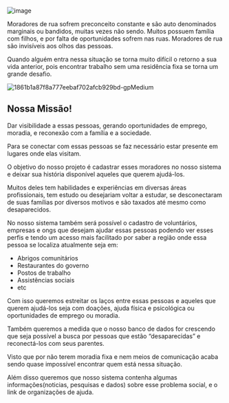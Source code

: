 ![image](https://user-images.githubusercontent.com/75341307/187342975-6fed1811-35cb-4614-8340-21d43b64ede4.png)

Moradores de rua sofrem preconceito constante e são auto denominados marginais ou bandidos, muitas vezes não sendo.
Muitos possuem família com filhos, e por falta de oportunidades sofrem nas ruas.
Moradores de rua são invisíveis aos olhos das pessoas.

Quando alguém entra nessa situação se torna muito difícil o retorno a sua vida anterior, pois encontrar trabalho sem uma residência fixa se torna um grande desafio.

![1861b1a87f8a777eebaf702afcb929bd-gpMedium](https://user-images.githubusercontent.com/75341307/187343056-76433156-c595-4a14-a73f-5192ffd4d013.jpg)

## Nossa Missão!

Dar visibilidade a essas pessoas, gerando oportunidades de emprego, moradia, e reconexão com a família e a sociedade.

Para se conectar com essas pessoas se faz necessário estar presente em lugares onde elas visitam.

O objetivo do nosso projeto é cadastrar esses moradores no nosso sistema e deixar sua história disponível aqueles que querem ajudá-los.

Muitos deles tem habilidades e experiências em diversas áreas profissionais, tem estudo ou desejariam voltar a estudar, se desconectaram de suas famílias por diversos motivos e são taxados até mesmo como desaparecidos. 

No nosso sistema também será possível o cadastro de voluntários, empresas e ongs que desejam ajudar essas pessoas podendo ver esses perfis e tendo um acesso mais facilitado por saber a região onde essa pessoa se localiza atualmente seja em:

- Abrigos comunitários
- Restaurantes do governo
- Postos de trabalho
- Assistências sociais
- etc

Com isso queremos estreitar os laços entre essas pessoas e aqueles que querem ajudá-los seja com doações, ajuda física e psicológica ou oportunidades de emprego ou moradia.

Também queremos a medida que o nosso banco de dados for crescendo que seja possível a busca por pessoas que estão “desaparecidas” e reconectá-los com seus parentes. 

Visto que por não terem moradia fixa e nem meios de comunicação acaba sendo quase impossível encontrar quem está nessa situação.

Além disso queremos que nosso sistema contenha algumas informações(noticias, pesquisas e dados) sobre esse problema social, e o link de organizações de ajuda.



